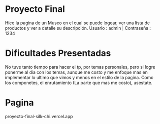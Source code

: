 # Proyecto Final
Hice la pagina de un Museo en el cual se puede logear, ver una lista de productos y ver a detalle su descripción.
Usuario : admin | Contraseña : 1234

# Dificultades Presentadas
No tuve tanto tiempo para hacer el tp, por temas personales, pero si logre ponerme al dia con los temas, aunque me costo y me enfoque mas en implementar lo ultimo que vimos y menos en el estilo de la pagina. Como los componetes, el enrutamiento (La parte que mas me costo), usestate.

# Pagina 
proyecto-final-silk-chi.vercel.app